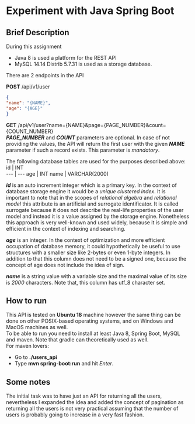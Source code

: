 # Experiment with Java Spring Boot
## Brief Description

During this assignment
- Java 8 is used a platform for the REST API
- MySQL 14.14 Distrib 5.7.31 is used as a storage database.

There are 2 endpoints in the API 

**POST** /api/v1/user 

```json
{
"name": "{NAME}",
"age": "{AGE}"
}
```
**GET**  /api/v1/user?name={NAME}&page={PAGE_NUMBER}&count={COUNT_NUMBER} \
_**PAGE_NUMBER**_ and _**COUNT**_ parameters are optional. In case of not providing the values, the API will return the first user with the given _**NAME**_ parameter if such a record exists. This parameter is _mandatory_.

The following database tables are used for the purposes described above:
id | INT            
--- | --- 
age | INT
name | VARCHAR(2000)

_**id**_ is an auto increment integer which is a primary key. In the context of database storage engine it would be a _unique clustered index_. It is important to note that in the scopes of _relational algebra_ and _relational model_ this attribute is an artificial and surrogate identificator. It is called surrogate because it does not describe the real-life properties of the user model and instead it is a value assigned by the storage engine. Nonetheless this approach is very well-known and used widely, because it is simple and efficient in the context of indexing and searching.

_**age**_ is an integer. In the context of optimization and more efficient occupation of database memory, it could hypothetically be useful to use structures with a smaller size like 2-bytes or even 1-byte integers. In addition to that this column does not need to be a signed one, because the concept of age does not include the idea of sign.

_**name**_ is a string value with a variable size and the maximal value of its size is _2000_ characters. Note that, this column has utf_8 character set. 

## How to run
This API is tested on **Ubuntu 18**  machine however the same thing can be done on other POSIX-based operating systems, and on Windows and MacOS machines as well. \
To be able to run you need to install at least Java 8, Spring Boot, MySQL and maven. Note that gradle can theoretically used as well. \
For maven lovers:
- Go to **./users_api**
- Type **mvn spring-boot:run** and hit _Enter_.

## Some notes
The initial task was to have just an API for returning all the users, nevertheless I expanded the idea and added the concept of pagination as returning all the users is not very practical assuming that the number of users is probably going to increase in a very fast fashion.